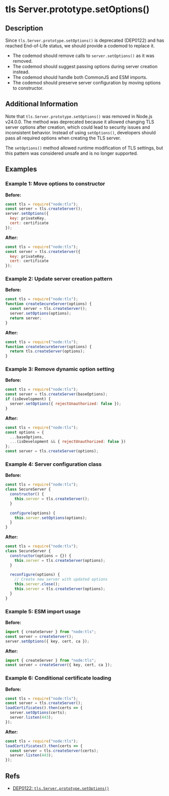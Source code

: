 # tls Server.prototype.setOptions()

## Description

Since `tls.Server.prototype.setOptions()` is deprecated (DEP0122) and has reached End-of-Life status, we should provide a codemod to replace it.

- The codemod should remove calls to `server.setOptions()` as it was removed.
- The codemod should suggest passing options during server creation instead.
- The codemod should handle both CommonJS and ESM imports.
- The codemod should preserve server configuration by moving options to constructor.

## Additional Information

Note that `tls.Server.prototype.setOptions()` was removed in Node.js v24.0.0. The method was deprecated because it allowed changing TLS server options after creation, which could lead to security issues and inconsistent behavior. Instead of using `setOptions()`, developers should pass all required options when creating the TLS server.

The `setOptions()` method allowed runtime modification of TLS settings, but this pattern was considered unsafe and is no longer supported.

## Examples

### Example 1: Move options to constructor

**Before:**

```js
const tls = require("node:tls");
const server = tls.createServer();
server.setOptions({
  key: privateKey,
  cert: certificate
});
```

**After:**

```js
const tls = require("node:tls");
const server = tls.createServer({
  key: privateKey,
  cert: certificate
});
```

### Example 2: Update server creation pattern

**Before:**

```js
const tls = require("node:tls");
function createSecureServer(options) {
  const server = tls.createServer();
  server.setOptions(options);
  return server;
}
```

**After:**

```js
const tls = require("node:tls");
function createSecureServer(options) {
  return tls.createServer(options);
}
```

### Example 3: Remove dynamic option setting

**Before:**

```js
const tls = require("node:tls");
const server = tls.createServer(baseOptions);
if (isDevelopment) {
  server.setOptions({ rejectUnauthorized: false });
}
```

**After:**

```js
const tls = require("node:tls");
const options = {
  ...baseOptions,
  ...(isDevelopment && { rejectUnauthorized: false })
};
const server = tls.createServer(options);
```

### Example 4: Server configuration class

**Before:**

```js
const tls = require("node:tls");
class SecureServer {
  constructor() {
    this.server = tls.createServer();
  }
  
  configure(options) {
    this.server.setOptions(options);
  }
}
```

**After:**

```js
const tls = require("node:tls");
class SecureServer {
  constructor(options = {}) {
    this.server = tls.createServer(options);
  }
  
  reconfigure(options) {
    // Create new server with updated options
    this.server.close();
    this.server = tls.createServer(options);
  }
}
```

### Example 5: ESM import usage

**Before:**

```js
import { createServer } from "node:tls";
const server = createServer();
server.setOptions({ key, cert, ca });
```

**After:**

```js
import { createServer } from "node:tls";
const server = createServer({ key, cert, ca });
```

### Example 6: Conditional certificate loading

**Before:**

```js
const tls = require("node:tls");
const server = tls.createServer();
loadCertificates().then(certs => {
  server.setOptions(certs);
  server.listen(443);
});
```

**After:**

```js
const tls = require("node:tls");
loadCertificates().then(certs => {
  const server = tls.createServer(certs);
  server.listen(443);
});
```

## Refs

- [DEP0122: `tls.Server.prototype.setOptions()`](https://nodejs.org/api/deprecations.html#dep0122)